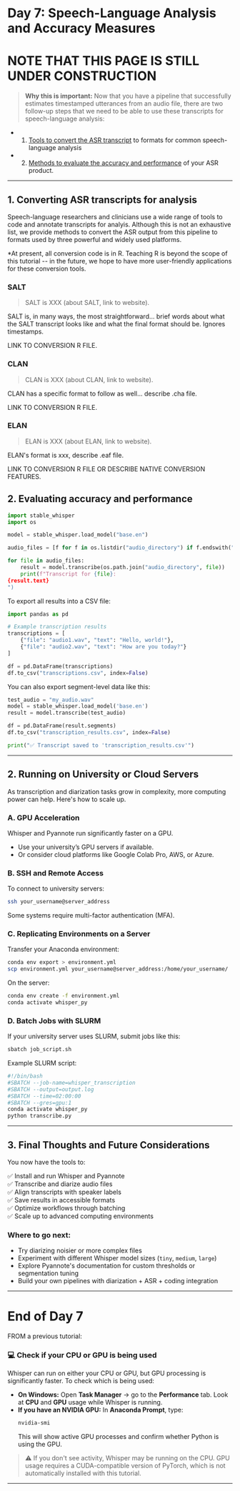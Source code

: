 # **Day 7: Speech-Language Analysis and Accuracy Measures**

# **NOTE THAT THIS PAGE IS STILL UNDER CONSTRUCTION**

> **Why this is important:** Now that you have a pipeline that successfully estimates timestamped utterances from an audio file, there are two follow-up steps that we need to be able to use these transcripts for speech-language analysis:
- 1. [Tools to convert the ASR transcript](#1-converting-asr-transcripts-for-analysis) to formats for common speech-language analysis
- 2. [Methods to evaluate the accuracy and performance](#2-evaluating-accuracy-and-performance) of your ASR product.

---

## **1. Converting ASR transcripts for analysis**

Speech-language researchers and clinicians use a wide range of tools to code and annotate transcripts for analyis. Although this is not an exhaustive list, we provide methods to convert the ASR output from this pipeline to formats used by three powerful and widely used platforms.

*At present, all conversion code is in R. Teaching R is beyond the scope of this tutorial -- in the future, we hope to have more user-friendly applications for these conversion tools.

### **SALT**

>SALT is XXX (about SALT, link to website).

SALT is, in many ways, the most straightforward... brief words about what the SALT transcript looks like and what the final format should be. Ignores timestamps.

LINK TO CONVERSION R FILE.

### **CLAN**

>CLAN is XXX (about CLAN, link to website).

CLAN has a specific format to follow as well... describe .cha file.

LINK TO CONVERSION R FILE.

### **ELAN**

>ELAN is XXX (about ELAN, link to website).

ELAN's format is xxx, describe .eaf file.

LINK TO CONVERSION R FILE OR DESCRIBE NATIVE CONVERSION FEATURES.

## **2. Evaluating accuracy and performance**


```python
import stable_whisper
import os

model = stable_whisper.load_model("base.en")

audio_files = [f for f in os.listdir("audio_directory") if f.endswith(".wav")]

for file in audio_files:
    result = model.transcribe(os.path.join("audio_directory", file))
    print(f"Transcript for {file}:
{result.text}
")
```

To export all results into a CSV file:

```python
import pandas as pd

# Example transcription results
transcriptions = [
    {"file": "audio1.wav", "text": "Hello, world!"},
    {"file": "audio2.wav", "text": "How are you today?"}
]

df = pd.DataFrame(transcriptions)
df.to_csv("transcriptions.csv", index=False)
```

You can also export segment-level data like this:

```python
test_audio = "my_audio.wav"
model = stable_whisper.load_model('base.en')
result = model.transcribe(test_audio)

df = pd.DataFrame(result.segments)
df.to_csv("transcription_results.csv", index=False)

print("✅ Transcript saved to 'transcription_results.csv'")
```
---

## **2. Running on University or Cloud Servers**

As transcription and diarization tasks grow in complexity, more computing power can help. Here's how to scale up.

### **A. GPU Acceleration**

Whisper and Pyannote run significantly faster on a GPU.

- Use your university’s GPU servers if available.
- Or consider cloud platforms like Google Colab Pro, AWS, or Azure.

### **B. SSH and Remote Access**

To connect to university servers:

```sh
ssh your_username@server_address
```

Some systems require multi-factor authentication (MFA).

### **C. Replicating Environments on a Server**

Transfer your Anaconda environment:

```sh
conda env export > environment.yml
scp environment.yml your_username@server_address:/home/your_username/
```

On the server:

```sh
conda env create -f environment.yml
conda activate whisper_py
```

### **D. Batch Jobs with SLURM**

If your university server uses SLURM, submit jobs like this:

```sh
sbatch job_script.sh
```

Example SLURM script:

```bash
#!/bin/bash
#SBATCH --job-name=whisper_transcription
#SBATCH --output=output.log
#SBATCH --time=02:00:00
#SBATCH --gres=gpu:1
conda activate whisper_py
python transcribe.py
```
---

## **3. Final Thoughts and Future Considerations**

You now have the tools to:

✅ Install and run Whisper and Pyannote  
✅ Transcribe and diarize audio files  
✅ Align transcripts with speaker labels  
✅ Save results in accessible formats  
✅ Optimize workflows through batching  
✅ Scale up to advanced computing environments  

### **Where to go next:**
- Try diarizing noisier or more complex files
- Experiment with different Whisper model sizes (`tiny`, `medium`, `large`)
- Explore Pyannote's documentation for custom thresholds or segmentation tuning
- Build your own pipelines with diarization + ASR + coding integration

---

# **End of Day 7**


FROM a previous tutorial:


### 💻 Check if your CPU or GPU is being used

Whisper can run on either your CPU or GPU, but GPU processing is significantly faster. To check which is being used:

- **On Windows:** Open **Task Manager** → go to the **Performance** tab. Look at **CPU** and **GPU** usage while Whisper is running.
- **If you have an NVIDIA GPU:** In **Anaconda Prompt**, type:
  ```sh
  nvidia-smi
  ```
  This will show active GPU processes and confirm whether Python is using the GPU.

> ⚠️ If you don't see activity, Whisper may be running on the CPU. GPU usage requires a CUDA-compatible version of PyTorch, which is not automatically installed with this tutorial.

---